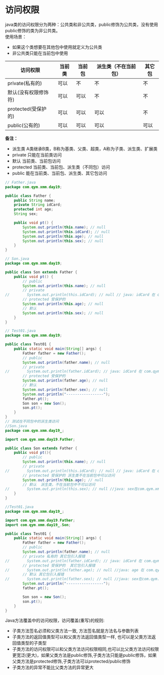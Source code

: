 # 访问权限

java类的访问权限分为两种：公共类和非公共类，public修饰为公共类，没有使用public修饰的类为非公共类。  
使用场景：

- 如果这个类想要在其他包中使用就定义为公共类
- 非公共类只能在当前包中使用

| 访问权限 | 当前类 | 当前包 | 派生类（不在当前包） | 其它包 |
| -------------- | ---- | -- | ---- | ---- |
| private(私有的) | 可以 | 不 | 不 | 不 |
| 默认(没有权限修饰符) | 可以 | 可以 | 不 | 不 |
| protected(受保护的) | 可以 | 可以 | 可以 | 不 |
| public(公有的) | 可以 | 可以 | 可以 | 可以 |

**备注：**  
- 派生类 A类继承B类，B称为基类、父类、超类，A称为子类、派生类、扩展类
- private 只能在当前类访问
- 默认 当前类、当前包访问
- protected  当前类、当前包、派生类（不同包）访问
- public 能在当前类、当前包、派生类、其它包访问


```java
// Father.java
package com.qym.xmm.day19;

public class Father {
    public String name;
    private String idCard;
    protected int age;
    String sex;

    public void pt() {
        System.out.println(this.name); // null
        System.out.println(this.idCard); // null
        System.out.println(this.age); // null
        System.out.println(this.sex); // null
    }
}

// Son.java
package com.qym.xmm.day19;

public class Son extends Father {
    public void pt() {
        // public
        System.out.println(this.name); // null
        // private
//        System.out.println(this.idCard); // null // java: idCard 在 com.qym.xmm.day19.Father 中是 private 访问控制
        // protected 受保护的
        System.out.println(this.age); // null
        // 默认
        System.out.println(this.sex); // null
    }
}

// Test01.java
package com.qym.xmm.day19;

public class Test01 {
    public static void main(String[] args) {
        Father father = new Father();
        // public
        System.out.println(father.name); // null
        // private
//        System.out.println(father.idCard); // java: idCard 在 com.qym.xmm.day19.Father 中是 private 访问控制
        // protected 受保护的
        System.out.println(father.age); // null
        // 默认
        System.out.println(father.sex); // null
        System.out.println("-----------------");
        father.pt();
        Son son = new Son();
        son.pt();
    }
}
// 测试在不同包中的派生类访问
//Son.java
package com.qym.xmm.day19_;

import com.qym.xmm.day19.Father;

public class Son extends Father {
    public void pt(){
        // public
        System.out.println(this.name); // null
        // private
//        System.out.println(this.idCard); // null // java: idCard 在 com.qym.xmm.day19.Father 中是 private 访问控制
        // protected 受保护的 派生类不在当前包中可以访问
        System.out.println(this.age); // null
        // 默认  派生类，不在当前包中不可以访问
//        System.out.println(this.sex); // null //java: sex在com.qym.xmm.day19.Father中不是公共的; 无法从外部程序包中对其进行访问
    }
}

//Test01.java
package com.qym.xmm.day19_;

import com.qym.xmm.day19.Father;
import com.qym.xmm.day19_.Son;

public class Test01 {
    public static void main(String[] args) {
        Father father = new Father();
        // public
        System.out.println(father.name); // null
        // private 私有的 其它包引入报错
//        System.out.println(father.idCard); // java: idCard 在 com.qym.xmm.day19.Father 中是 private 访问控制
        // protected 受保护的  其它包引入报错
//        System.out.println(father.age); // null //java: age 在 com.qym.xmm.day19.Father 中是 protected 访问控制
        // 默认 其它包引入报错
//        System.out.println(father.sex); // null //java: sex在com.qym.xmm.day19.Father中不是公共的; 无法从外部程序包中对其进行访问
        System.out.println("-----------------");
        father.pt();

        Son son = new Son();
        son.pt();
    }
}


```

Java方法覆盖中的访问权限，访问覆盖(重写)的规则:
- 子类方法签名必须和父类方法一致, 方法签名就是方法名与参数列表
- 子类方法的返回值类型可以和父类方法返回值类型一样, 也可以是父类方法返回值类型的子类型
- 子类方法的访问权限可以和父类方法访问权限相同,也可以比父类方法访问权限更宽泛(更大)，如果父类方法是public修饰,子类方法只能是public修饰，如果父类方法是protected修饰,子类方法可以protected/public修饰
- 子类方法的异常不能比父类方法的异常更大
